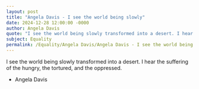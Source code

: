 ```yaml
---
layout: post
title: "Angela Davis - I see the world being slowly"
date: 2024-12-28 12:00:00 -0000
author: Angela Davis
quote: "I see the world being slowly transformed into a desert. I hear the suffering of the hungry, the tortured, and the oppressed."
subject: Equality
permalink: /Equality/Angela Davis/Angela Davis - I see the world being slowly
---
```


I see the world being slowly transformed into a desert. I hear the suffering of the hungry, the tortured, and the oppressed.

- Angela Davis
